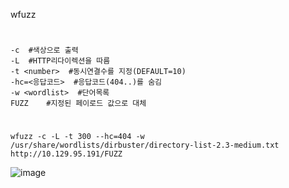 wfuzz
#
```
-c  #색상으로 출력
-L  #HTTP리다이렉션을 따름
-t <number>  #동시연결수를 지정(DEFAULT=10)
-hc=<응답코드>  #응답코드(404..)를 숨김
-w <wordlist>  #단어목록
FUZZ    #지정된 페이로드 값으로 대체
```
#
```
wfuzz -c -L -t 300 --hc=404 -w /usr/share/wordlists/dirbuster/directory-list-2.3-medium.txt http://10.129.95.191/FUZZ
```
![image](https://user-images.githubusercontent.com/61821641/149973035-721f7c68-3f64-4397-9c3b-1d8b5d8ffaec.png)